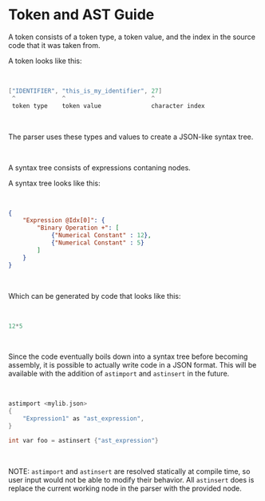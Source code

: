 # Token and AST Guide

A token consists of a token type, a token value, and the index in the source code that it was taken from.

A token looks like this:

<br/>

```cpp
["IDENTIFIER", "this_is_my_identifier", 27]
 ^             ^                        ^
 token type    token value              character index
```

<br/>

The parser uses these types and values to create a JSON-like syntax tree.

<br/>

A syntax tree consists of expressions contaning nodes.

A syntax tree looks like this:

<br/>

```json
{
	"Expression @Idx[0]": {
		"Binary Operation +": [
			{"Numerical Constant" : 12}, 
			{"Numerical Constant" : 5}
		]
	}
}
```

<br/>

Which can be generated by code that looks like this:

<br/>

```py
12*5
```

<br/>

Since the code eventually boils down into a syntax tree before becoming assembly, it is possible to actually write code in a JSON format. This will be available with the addition of `astimport` and `astinsert` in the future.

<br/>

```cpp
astimport <mylib.json>
{
	"Expression1" as "ast_expression",
}

int var foo = astinsert {"ast_expression"}
```

<br/>

NOTE: `astimport` and `astinsert` are resolved statically at compile time, so user input would not be able to modify their behavior. All `astinsert` does is replace the current working node in the parser with the provided node.
